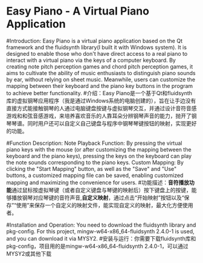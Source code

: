 # Easy Piano - A Virtual Piano Application

#Introduction: Easy Piano is a virtual piano application based on the Qt framework and the fluidsynth library(I built it with Windows system). It is designed to enable those who don't have direct access to a real piano to interact with a virtual piano via the keys of a computer keyboard. By creating note pitch perception games and chord pitch perception games, it aims to cultivate the ability of music enthusiasts to distinguish piano sounds by ear, without relying on sheet music. Meanwhile, users can customize the mapping between their keyboard and the piano key buttons in the program to achieve better functionality. 
#介绍：Easy Piano是一个基于Qt和fluidsynth库的虚拟钢琴应用程序（我是通过Windows系统的电脑创建的），旨在让手边没有直接方式能接触钢琴的人通过电脑键盘按键与虚拟钢琴交互，并通过设计音符音感游戏和和弦音感游戏，来培养喜欢音乐的人靠耳朵分辨钢琴声音的能力，抛开了钢琴琴谱。同时用户还可以自定义自己键盘与程序中钢琴琴键按钮的映射，实现更好的功能。

#Function Description:
Note Playback Function: By pressing the virtual piano keys with the mouse (or after customizing the mapping between the keyboard and the piano keys), pressing the keys on the keyboard can play the note sounds corresponding to the piano keys.
Custom Mapping: By clicking the "Start Mapping" button, as well as the "Save" and "Use" buttons, a customized mapping file can be saved, enabling customized mapping and maximizing the convenience for users.
#功能描述：**音符播放功能**通过鼠标按虚拟琴键（或者自定义键盘与琴键的映射后）按下键盘上的按键，能够播放钢琴对应琴键的音符声音,**自定义映射**，通过点击“开始映射”按钮以及“保存”“使用”来保存一个自定义的映射文件，能实现自定义的映射，最大化方便使用者。

#Installation and Operation: You need to download the fluidsynth library and pkg-config. For this project, mingw-w64-x86_64-fluidsynth 2.4.0-1 is used, and you can download it via MYSY2.
#安装与运行：你需要下载fluidsynth库和pkg-config，项目用的是mingw-w64-x86_64-fluidsynth 2.4.0-1，可以通过MYSY2或其他下载
